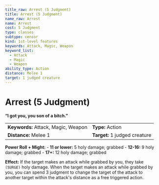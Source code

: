 ```yaml
---
title_raw: Arrest (5 Judgment)
title: Arrest (5 Judgment)
name_raw: Arrest
name: Arrest
cost: 5 Judgment
type: classes
subtype: censor
kind: 1st-level features
keywords: Attack, Magic, Weapon
keyword_list:
  - Attack
  - Magic
  - Weapon
ability_type: Action
distance: Melee 1
target: 1 judged creature
---
```


# Arrest (5 Judgment)

**“I got you, you son of a bitch.”**

|                                     |                               |
| :---------------------------------- | :---------------------------- |
| **Keywords:** Attack, Magic, Weapon | **Type:** Action              |
| **Distance:** Melee 1               | **Target:** 1 judged creature |

**Power Roll + Might:** - **11 or lower:** 5 holy damage; grabbed - **12-16:** 9 holy damage; grabbed - **17+:** 12 holy damage; grabbed

**Effect:** If the target makes an attack while grabbed by you, they take `(SURGE)` holy damage. When the target makes an attack while grabbed by you, you can spend 3 judgment to change the target of the attack to another target within the attack's distance as a free triggered action.
